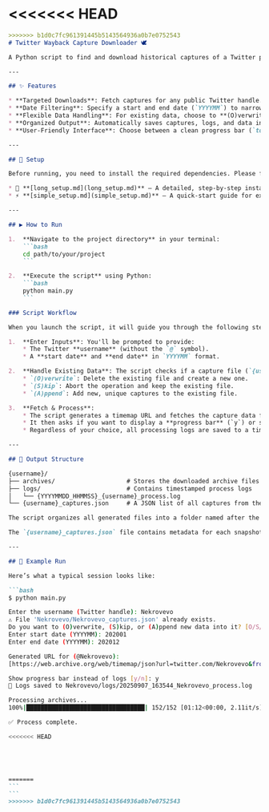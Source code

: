 <<<<<<< HEAD
=======

````markdown
>>>>>>> b1d0c7fc961391445b5143564936a0b7e0752543
# Twitter Wayback Capture Downloader 🕊️

A Python script to find and download historical captures of a Twitter profile from the [Internet Archive's Wayback Machine](https://web.archive.org/).

---

## ✨ Features

* **Targeted Downloads**: Fetch captures for any public Twitter handle.
* **Date Filtering**: Specify a start and end date (`YYYYMM`) to narrow your search.
* **Flexible Data Handling**: For existing data, choose to **(O)verwrite**, **(S)kip**, or **(A)ppend**.
* **Organized Output**: Automatically saves captures, logs, and data into a clean, user-specific directory structure.
* **User-Friendly Interface**: Choose between a clean progress bar (`tqdm`) or verbose terminal logging during the download process.

---

## 🚀 Setup

Before running, you need to install the required dependencies. Please follow one of the guides below:

* 📄 **[long_setup.md](long_setup.md)** — A detailed, step-by-step installation guide.
* ⚡ **[simple_setup.md](simple_setup.md)** — A quick-start guide for experienced users.

---

## ▶️ How to Run

1.  **Navigate to the project directory** in your terminal:
    ```bash
    cd path/to/your/project
    ```

2.  **Execute the script** using Python:
    ```bash
    python main.py
    ```

### Script Workflow

When you launch the script, it will guide you through the following steps:

1.  **Enter Inputs**: You'll be prompted to provide:
    * The Twitter **username** (without the `@` symbol).
    * A **start date** and **end date** in `YYYYMM` format.

2.  **Handle Existing Data**: The script checks if a capture file (`{username}/{username}_captures.json`) already exists. If it does, you'll be asked how to proceed:
    * `(O)verwrite`: Delete the existing file and create a new one.
    * `(S)kip`: Abort the operation and keep the existing file.
    * `(A)ppend`: Add new, unique captures to the existing file.

3.  **Fetch & Process**:
    * The script generates a timemap URL and fetches the capture data from the Wayback Machine.
    * It then asks if you want to display a **progress bar** (`y`) or see **live logs** (`n`) in the terminal while it downloads and processes the archives.
    * Regardless of your choice, all processing logs are saved to a timestamped file for later review.

---

## 📂 Output Structure

{username}/
├── archives/                    # Stores the downloaded archive files
├── logs/                        # Contains timestamped process logs
│   └── {YYYYMMDD_HHMMSS}_{username}_process.log
└── {username}_captures.json     # A JSON list of all captures from the Wayback Machine

The script organizes all generated files into a folder named after the Twitter handle:

The `{username}_captures.json` file contains metadata for each snapshot, including fields like `original`, `mimetype`, `timestamp`, and `uniqcount`.

---

## 📝 Example Run

Here’s what a typical session looks like:

```bash
$ python main.py

Enter the username (Twitter handle): Nekrovevo
⚠️ File 'Nekrovevo/Nekrovevo_captures.json' already exists.
Do you want to (O)verwrite, (S)kip, or (A)ppend new data into it? [O/S/A]: A
Enter start date (YYYYMM): 202001
Enter end date (YYYYMM): 202012

Generated URL for (@Nekrovevo):
[https://web.archive.org/web/timemap/json?url=twitter.com/Nekrovevo&from=202001&to=202012&matchType=prefix&output=json](https://web.archive.org/web/timemap/json?url=twitter.com/Nekrovevo&from=202001&to=202012&matchType=prefix&output=json)

Show progress bar instead of logs [y/n]: y
📜 Logs saved to Nekrovevo/logs/20250907_163544_Nekrovevo_process.log

Processing archives...
100%|█████████████████████████████████| 152/152 [01:12<00:00, 2.11it/s]

✅ Process complete.

<<<<<<< HEAD





=======
```
```
>>>>>>> b1d0c7fc961391445b5143564936a0b7e0752543
